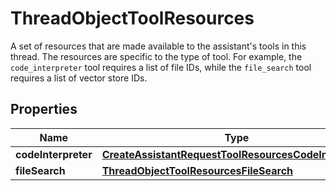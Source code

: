 

# ThreadObjectToolResources

A set of resources that are made available to the assistant's tools in this thread. The resources are specific to the type of tool. For example, the `code_interpreter` tool requires a list of file IDs, while the `file_search` tool requires a list of vector store IDs. 

## Properties

| Name | Type | Description | Notes |
|------------ | ------------- | ------------- | -------------|
|**codeInterpreter** | [**CreateAssistantRequestToolResourcesCodeInterpreter**](CreateAssistantRequestToolResourcesCodeInterpreter.md) |  |  [optional] |
|**fileSearch** | [**ThreadObjectToolResourcesFileSearch**](ThreadObjectToolResourcesFileSearch.md) |  |  [optional] |



